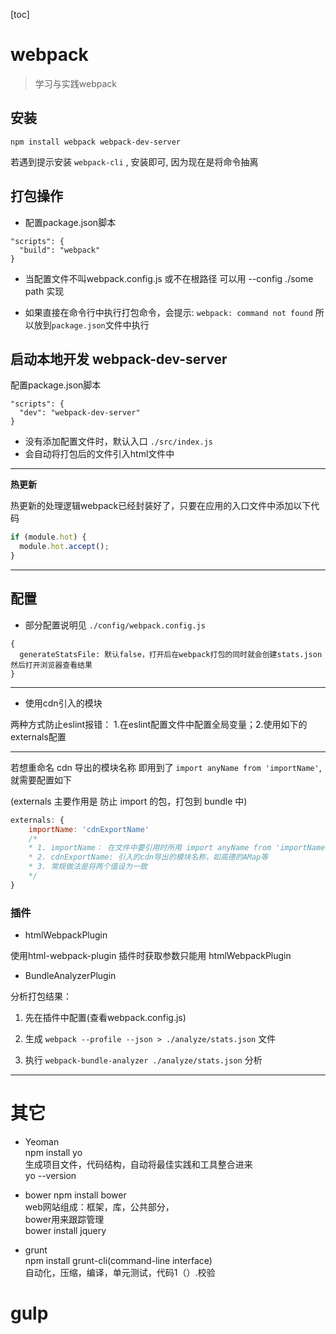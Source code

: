 [toc]

# webpack

> 学习与实践webpack

## 安装  
`npm install webpack webpack-dev-server`  

若遇到提示安装 `webpack-cli` , 安装即可, 因为现在是将命令抽离

## 打包操作

- 配置package.json脚本
```
"scripts": {
  "build": "webpack"
}
```
- 当配置文件不叫webpack.config.js 或不在根路径  可以用 --config ./some path 实现

- 如果直接在命令行中执行打包命令，会提示: `webpack: command not found` 所以放到`package.json`文件中执行


## 启动本地开发 webpack-dev-server
配置package.json脚本
```
"scripts": {
  "dev": "webpack-dev-server"
}
```

- 没有添加配置文件时，默认入口 `./src/index.js`
- 会自动将打包后的文件引入html文件中

---

**热更新** 

热更新的处理逻辑webpack已经封装好了，只要在应用的入口文件中添加以下代码  
```javascript
if (module.hot) {  
  module.hot.accept();
}
```

---

## 配置

- 部分配置说明见 `./config/webpack.config.js`

```
{
  generateStatsFile: 默认false，打开后在webpack打包的同时就会创建stats.json然后打开浏览器查看结果
}
```

---

- 使用cdn引入的模块

两种方式防止eslint报错： 1.在eslint配置文件中配置全局变量；2.使用如下的externals配置

---

若想重命名 cdn 导出的模块名称  即用到了 `import anyName from 'importName'`,就需要配置如下

(externals 主要作用是 防止 import 的包，打包到 bundle 中)

```js
externals: {
    importName: 'cdnExportName'
    /*
    * 1. importName： 在文件中要引用时所用 import anyName from 'importName'
    * 2. cdnExportName: 引入的cdn导出的模块名称，如高德的AMap等
    * 3. 常规做法是将两个值设为一致
    */
}
```


### 插件

- htmlWebpackPlugin

使用html-webpack-plugin 插件时获取参数只能用 htmlWebpackPlugin  

- BundleAnalyzerPlugin

分析打包结果：

1. 先在插件中配置(查看webpack.config.js)

2. 生成 `webpack --profile --json > ./analyze/stats.json` 文件

3. 执行 `webpack-bundle-analyzer ./analyze/stats.json` 分析


---

# 其它

- Yeoman  
npm install yo  
生成项目文件，代码结构，自动将最佳实践和工具整合进来  
yo --version 

- bower
npm install bower    
web网站组成：框架，库，公共部分，  
bower用来跟踪管理   
bower install jquery

- grunt  
npm install grunt-cli(command-line interface)  
自动化，压缩，编译，单元测试，代码1（）.校验  


# gulp


